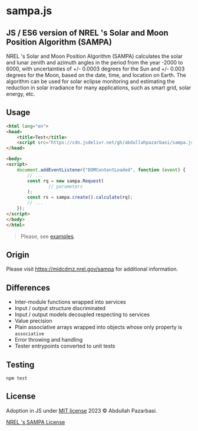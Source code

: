 # sampa.js

## JS / ES6 version of NREL 's Solar and Moon Position Algorithm (SAMPA)

NREL 's Solar and Moon Position Algorithm (SAMPA) calculates the solar and lunar zenith and azimuth angles in the period from the year -2000 to 6000, with uncertainties of +/- 0.0003 degrees for the Sun and +/- 0.003 degrees for the Moon, based on the date, time, and location on Earth. The algorithm can be used for solar eclipse monitoring and estimating the reduction in solar irradiance for many applications, such as smart grid, solar energy, etc.

## Usage

```html
<html lang="en">
<head>
    <title>Test</title>
    <script src="https://cdn.jsdelivr.net/gh/abdullahpazarbasi/sampa.js@1.0.0/dist/sampa.min.js"></script>
</head>

<body>
<script>
    document.addEventListener("DOMContentLoaded", function (event) {
        // ...
        const rq = new sampa.Request(
                // parameters
        );
        const rs = sampa.create().calculate(rq);
        // ...
    });
</script>
</body>
</html>
```

> Please, see [examples](/examples).

## Origin

Please visit https://midcdmz.nrel.gov/sampa for additional information.

## Differences

- Inter-module functions wrapped into services
- Input / output structure discriminated
- Input / output models decoupled respecting to services
- Value precision
- Plain associative arrays wrapped into objects whose only property is `associative`
- Error throwing and handling
- Tester entrypoints converted to unit tests

## Testing

```shell
npm test
```

## License

Adoption in JS under [MIT license](/LICENSE) 2023 © Abdullah Pazarbasi.

[NREL 's SAMPA License](https://midcdmz.nrel.gov/sampa/#license)
